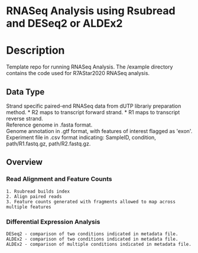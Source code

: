 # RNASeq Analysis using Rsubread and DESeq2 or ALDEx2

# Description
Template repo for running RNASeq Analysis. The /example directory contains the code used for R7AStar2020 RNASeq analysis.

## Data Type
Strand specific paired-end RNASeq data from dUTP librariy preparation method.
    * R2 maps to transcript forward strand.
    * R1 maps to transcript reverse strand.  
Reference genome in .fasta format.  
Genome annotation in .gtf format, with features of interest flagged as 'exon'.  
Experiment file in .csv format indicating: SampleID, condition, path/R1.fastq.gz, path/R2.fastq.gz.  
## Overview
### Read Alignment and Feature Counts
    1. Rsubread builds index
    2. Align paired reads
    3. Feature counts generated with fragments allowed to map across multiple features
### Differential Expression Analysis
    DESeq2 - comparison of two conditions indicated in metadata file.
    ALDEx2 - comparison of two conditions indicated in metadata file.
    ALDEx2 - comparison of multiple conditions indicated in metadata file.

